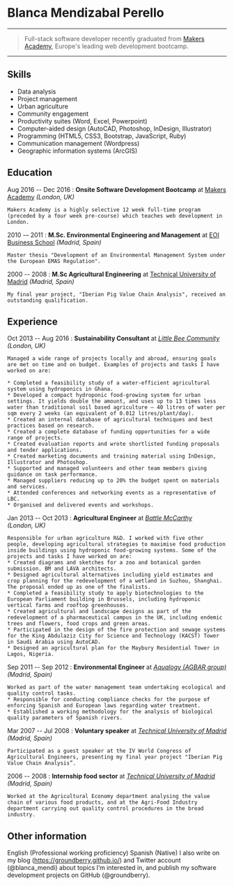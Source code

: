 # Blanca Mendizabal Perello

---

> Full-stack software developer recently graduated from [Makers Academy](http://www.makersacademy.com), Europe's leading web development bootcamp.

---

## Skills

* Data analysis
* Project management
* Urban agriculture
* Community engagement
* Productivity suites (Word, Excel, Powerpoint)
* Computer-aided design (AutoCAD, Photoshop, InDesign, Illustrator)
* Programming (HTML5, CSS3, Bootstrap, JavaScript, Ruby)
* Communication management (Wordpress)
* Geographic information systems (ArcGIS)

## Education

Aug 2016 -- Dec 2016
:   **Onsite Software Development Bootcamp** at [Makers Academy](http://www.makersacademy.com) *(London, UK)*

    Makers Academy is a highly selective 12 week full-time program (preceded by a four week pre-course) which teaches web development in London.

2010 -– 2011
:   **M.Sc. Environmental Engineering and Management** at [EOI Business School](http://www.eoi.es/portal/en) *(Madrid, Spain)*

    Master thesis "Development of an Environmental Management System under the European EMAS Regulation".

2000 -- 2008
:   **M.Sc Agricultural Engineering** at [Technical University of Madrid](http://www.upm.es/internacional) *(Madrid, Spain)*

    My final year project, "Iberian Pig Value Chain Analysis", received an outstanding qualification.


## Experience

Oct 2013 -- Aug 2016
:   **Sustainability Consultant** at *[Little Bee Community](http://littlebeecommunity.com)* *(London, UK)*

    Managed a wide range of projects locally and abroad, ensuring goals are met on time and on budget. Examples of projects and tasks I have worked on are:

    * Completed a feasibility study of a water-efficient agricultural system using hydroponics in Ghana.
    * Developed a compact hydroponic food-growing system for urban settings. It yields double the amount, and uses up to 13 times less water than traditional soil based agriculture — 40 litres of water per sqm every 2 weeks (an equivalent of 0.012 litres/plant/day).
    * Created an internal database of agricultural techniques and best practices based on research.
    * Created a complete database of funding opportunities for a wide range of projects.
    * Created evaluation reports and wrote shortlisted funding proposals and tender applications.
    * Created marketing documents and training material using InDesign, Illustrator and Photoshop.
    * Supported and managed volunteers and other team members giving guidance on task performance.
    * Managed suppliers reducing up to 20% the budget spent on materials and services.
    * Attended conferences and networking events as a representative of LBC.
    * Organised and delivered events and workshops.

Jan 2013 -- Oct 2013
:   **Agricultural Engineer** at *[Battle McCarthy](http://http://www.battlemccarthy.com/)* *(London, UK)*

    Responsible for urban agriculture R&D. I worked with five other people, developing agricultural strategies to maximise food production inside buildings using hydroponic food-growing systems. Some of the projects and tasks I have worked on are:
    * Created diagrams and sketches for a zoo and botanical garden submission. BM and LAVA architects.
    * Designed agricultural alternatives including yield estimates and crop planning for the redevelopment of a wetland in Suzhou, Shanghai. The proposal ended up as one of the finalists.
    * Completed a feasibility study to apply biotechnologies to the European Parliament building in Brussels, including hydroponic vertical farms and rooftop greenhouses.
    * Created agricultural and landscape designs as part of the redevelopment of a pharmaceutical campus in the UK, including endemic trees and flowers, food crops and green areas.
    * Participated in the design of the fire protection and sewage systems for the King Abdulaziz City for Science and Technology (KACST) Tower in Saudi Arabia using AutoCAD.
    * Designed an agricultural plan for the Maybury Residential Tower in Lagos, Nigeria.

Sep 2011 -- Sep 2012
:   **Environmental Engineer** at *[Aqualogy (AGBAR group)](http://www.aqualogyuk.co.uk/)* *(Madrid, Spain)*

    Worked as part of the water management team undertaking ecological and quality control tasks.
    * Responsible for conducting compliance checks for the purpose of enforcing Spanish and European laws regarding water treatment.
    * Established a working methodology for the analysis of biological quality parameters of Spanish rivers.

Mar 2007 -- Jul 2008
:   **Voluntary speaker** at *[Technical University of Madrid](http://www.upm.es/internacional)* *(Madrid, Spain)*  

    Participated as a guest speaker at the IV World Congress of Agricultural Engineers, presenting my final year project "Iberian Pig Value Chain Analysis”.

2006 -- 2008
:   **Internship food sector** at *[Technical University of Madrid](http://www.upm.es/internacional)* *(Madrid, Spain)*  

    Worked at the Agricultural Economy department analysing the value chain of various food products, and at the Agri-Food Industry department carrying out quality control procedures in the bread industry.


## Other information

English (Professional working proficiency)
Spanish (Native)
I also write on my blog (https://groundberry.github.io/) and Twitter account (@blanca_mendi) about topics I’m interested in, and publish my software development projects on GitHub (@groundberry).
